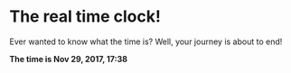 # The real time clock!

Ever wanted to know what the time is? Well, your journey is about to end!

**The time is Nov 29, 2017, 17:38**